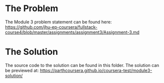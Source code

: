 
# The Problem
The Module 3 problem statement can be found here: https://github.com/jhu-ep-coursera/fullstack-course4/blob/master/assignments/assignment3/Assignment-3.md

# The Solution
The source code to the solution can be found in this folder.
The solution can be previewed at: https://parthcoursera.github.io/coursera-test/module3-solution/
